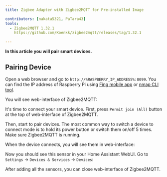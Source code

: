 ```yaml
---
title: Zigbee Adapter with Zigbee2MQTT for Pre-installed Image

contributors: [nakata5321, PaTara43]
tools:
  - Zigbee2MQTT 1.32.1
    https://github.com/Koenkk/zigbee2mqtt/releases/tag/1.32.1

---
```


**In this article you will pair smart devices.**

<robo-wiki-picture src="home-assistant/zigbee2mqtt.png" />

## Pairing Device

Open a web browser and go to `http://%RASPBERRY_IP_ADDRESS%:8099`. You can find the IP address of Raspberry Pi 
using [Fing mobile app](https://www.fing.com/products) or [nmap CLI tool](https://vitux.com/find-devices-connected-to-your-network-with-nmap/).

You will see web-interface of Zigbee2MQTT:

<robo-wiki-picture src="home-assistant/z2m-webinterface.jpg" />




It's time to connect your smart device. 
First, press `Permit join (All)` button at the top of web-interface of Zigbee2MQTT. 

Then, start to pair devices. The most common way to switch a device to connect mode is to hold its power button or switch them on/off 5 times. Make sure Zigbee2MQTT is running.

<robo-wiki-picture src="home-assistant/switch-device.gif" />

When the device connects, you will see them in web-interface:

<robo-wiki-picture src="home-assistant/device_connected.jpg" />

Now you should see this sensor in your Home Assistant WebUI. Go to `Settings` -> `Devices & Services` -> `Devices`:

<robo-wiki-picture src="home-assistant/mqtt-devices.jpg" />

After adding all the sensors, you can close web-interface of Zigbee2MQTT.
